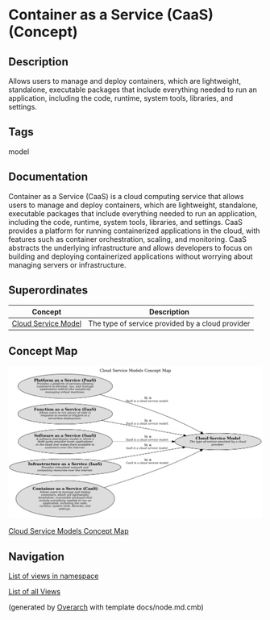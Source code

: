 
# Container as a Service (CaaS) (Concept)
## Description
Allows users to manage and deploy containers, which are lightweight, standalone, executable packages that include everything needed to run an application, including the code, runtime, system tools, libraries, and settings.


## Tags
model

## Documentation
Container as a Service (CaaS) is a cloud computing service that allows users to
manage and deploy containers, which are lightweight, standalone, executable
packages that include everything needed to run an application,
including the code, runtime, system tools, libraries, and settings.
CaaS provides a platform for running containerized applications in the cloud,
with features such as container orchestration, scaling, and monitoring.
CaaS abstracts the underlying infrastructure and allows developers to focus on
building and deploying containerized applications without worrying about managing
servers or infrastructure.
## Superordinates
| Concept | Description |
|---|---|
| [Cloud Service Model](../../../software-development/cloud/cloud-service-model.md)| The type of service provided by a cloud provider |

## Concept Map
![Cloud Service Models Concept Map](../../../software-development/cloud/service-model/concept-view.png)

[Cloud Service Models Concept Map](../../../software-development/cloud/service-model/concept-view.md)


## Navigation
[List of views in namespace](./views-in-namespace.md)

[List of all Views](../../../views.md)


(generated by [Overarch](https://github.com/soulspace-org/overarch) with template docs/node.md.cmb)

